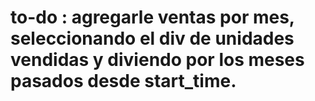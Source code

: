 # to-do : agregarle ventas por mes, seleccionando el div de unidades vendidas y diviendo por los meses pasados desde start_time.

